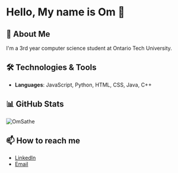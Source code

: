 # Hello, My name is Om 👋

## 🚀 About Me
I'm a 3rd year computer science student at Ontario Tech University.

## 🛠️ Technologies & Tools
- **Languages**: JavaScript, Python, HTML, CSS, Java, C++

## 📊 GitHub Stats
![OmSathe](https://github-readme-stats.vercel.app/api?username=your-username&show_icons=true&hide_title=true&count_private=true&hide=prs)

## 📫 How to reach me
- [LinkedIn](https://www.linkedin.com/in/om-sathe/)
- [Email](om.sathe0828@gmail.com)
